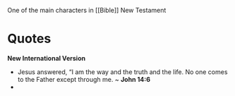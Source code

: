 One of the main characters in [[Bible]] New Testament

# Quotes
**New International Version**
- Jesus answered, “I am the way and the truth and the life. No one comes to the Father except through me. ~ **John 14:6**
- 